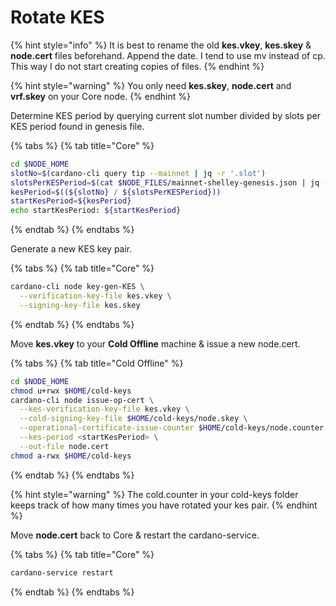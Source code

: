 # Rotate KES

{% hint style="info" %}
It is best to rename the old **kes.vkey**, **kes.skey** & **node.cert** files beforehand. Append the date. I tend to use mv instead of cp. This way I do not start creating copies of files.
{% endhint %}

{% hint style="warning" %}
You only need **kes.skey**, **node.cert** and **vrf.skey** on your Core node.
{% endhint %}

Determine KES period by querying current slot number divided by slots per KES period found in genesis file.

{% tabs %}
{% tab title="Core" %}
```bash
cd $NODE_HOME
slotNo=$(cardano-cli query tip --mainnet | jq -r '.slot')
slotsPerKESPeriod=$(cat $NODE_FILES/mainnet-shelley-genesis.json | jq -r '.slotsPerKESPeriod')
kesPeriod=$((${slotNo} / ${slotsPerKESPeriod}))
startKesPeriod=${kesPeriod}
echo startKesPeriod: ${startKesPeriod}
```
{% endtab %}
{% endtabs %}

Generate a new KES key pair.

{% tabs %}
{% tab title="Core" %}
```bash
cardano-cli node key-gen-KES \
  --verification-key-file kes.vkey \
  --signing-key-file kes.skey
```
{% endtab %}
{% endtabs %}

Move **kes.vkey** to your **Cold Offline** machine & issue a new node.cert.

{% tabs %}
{% tab title="Cold Offline" %}
```bash
cd $NODE_HOME
chmod u+rwx $HOME/cold-keys
cardano-cli node issue-op-cert \
  --kes-verification-key-file kes.vkey \
  --cold-signing-key-file $HOME/cold-keys/node.skey \
  --operational-certificate-issue-counter $HOME/cold-keys/node.counter \
  --kes-period <startKesPeriod> \
  --out-file node.cert
chmod a-rwx $HOME/cold-keys
```
{% endtab %}
{% endtabs %}

{% hint style="warning" %}
The cold.counter in your cold-keys folder keeps track of how many times you have rotated your kes pair.
{% endhint %}

Move **node.cert** back to Core & restart the cardano-service.

{% tabs %}
{% tab title="Core" %}
```bash
cardano-service restart
```
{% endtab %}
{% endtabs %}

